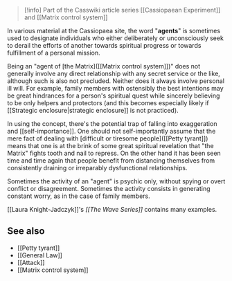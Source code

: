 
> [!info] Part of the Casswiki article series [[Cassiopaean Experiment]] and  [[Matrix control system]]


In various material at the Cassiopaea site, the word "**agents**" is sometimes used to designate individuals who either deliberately or unconsciously seek to derail the efforts of another towards spiritual progress or towards fulfillment of a personal mission.

Being an "agent of [the Matrix]([[Matrix control system]])" does not generally involve any direct relationship with any secret service or the like, although such is also not precluded. Neither does it always involve personal ill will. For example, family members with ostensibly the best intentions may be great hindrances for a person's spiritual quest while sincerely believing to be only helpers and protectors (and this becomes especially likely if [[Strategic enclosure|strategic enclosure]] is not practiced).

In using the concept, there's the potential trap of falling into exaggeration and [[self-importance]]. One should not self-importantly assume that the mere fact of dealing with [difficult or tiresome people]([[Petty tyrant]]) means that one is at the brink of some great spiritual revelation that "the Matrix" fights tooth and nail to repress. On the other hand it has been seen time and time again that people benefit from distancing themselves from consistently draining or irreparably dysfunctional relationships.

Sometimes the activity of an "agent" is psychic only, without spying or overt conflict or disagreement. Sometimes the activity consists in generating constant worry, as in the case of family members.

[[Laura Knight-Jadczyk]]'s _[[The Wave Series]]_ contains many examples.

See also
--------

*   [[Petty tyrant]]
*   [[General Law]]
*   [[Attack]]
*   [[Matrix control system]]

